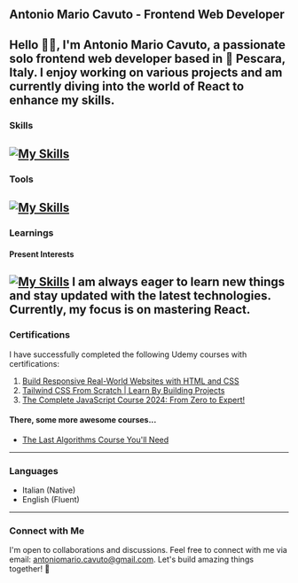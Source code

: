 ## Antonio Mario Cavuto - Frontend Web Developer
Hello 👋🏼, I'm Antonio Mario Cavuto, a passionate solo frontend web developer based in 📍 Pescara, Italy.
I enjoy working on various projects and am currently diving into the world of React to enhance my skills.
---
### Skills
[![My Skills](https://skillicons.dev/icons?i=html,css,js,tailwind,vue,nodejs)](https://skillicons.dev)
---
### Tools
[![My Skills](https://skillicons.dev/icons?i=git,vscode,neovim)](https://skillicons.dev)
---
### Learnings
#### Present Interests
[![My Skills](https://skillicons.dev/icons?i=react)](https://skillicons.dev)
I am always eager to learn new things and stay updated with the latest technologies.
Currently, my focus is on mastering React.
---
### Certifications
I have successfully completed the following Udemy courses with certifications:
1. [Build Responsive Real-World Websites with HTML and CSS](https://www.udemy.com/certificate/UC-d9c5906c-ed3a-4634-975b-e3be8f5b3502/)
2. [Tailwind CSS From Scratch | Learn By Building Projects](https://www.udemy.com/certificate/UC-cb1585c0-1bf2-4d53-8b28-4697d508e305/)
3. [The Complete JavaScript Course 2024: From Zero to Expert!](https://www.udemy.com/certificate/UC-b98e3e9d-aeea-40c2-9c25-bba9cb7696f7/)
#### There, some more awesome courses...
+ [The Last Algorithms Course You'll Need](https://frontendmasters.com/courses/algorithms/)
---
### Languages
- Italian (Native)
- English (Fluent)
---
### Connect with Me
I'm open to collaborations and discussions. Feel free to connect with me via email: [antoniomario.cavuto@gmail.com](mailto:antoniomario.cavuto@gmail.com).
Let's build amazing things together! 🚀
